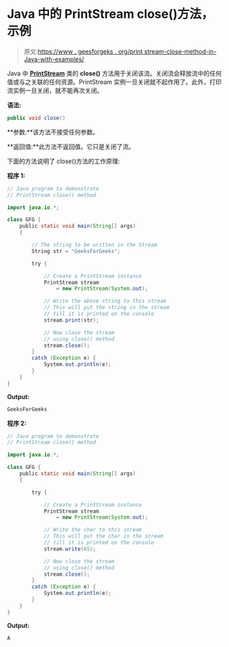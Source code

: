 # Java 中的 PrintStream close()方法，示例

> 原文:[https://www . geesforgeks . org/print stream-close-method-in-Java-with-examples/](https://www.geeksforgeeks.org/printstream-close-method-in-java-with-examples/)

Java 中 **[PrintStream](https://www.geeksforgeeks.org/java-io-printstream-class-java-set-1/)** 类的 **close()** 方法用于关闭该流。关闭流会释放流中的任何值或与之关联的任何资源。PrintStream 实例一旦关闭就不起作用了。此外，打印流实例一旦关闭，就不能再次关闭。

**语法:**

```java
public void close()
```

**参数:**该方法不接受任何参数。

**返回值:**此方法不返回值。它只是关闭了流。

下面的方法说明了 close()方法的工作原理:

**程序 1:**

```java
// Java program to demonstrate
// PrintStream close() method

import java.io.*;

class GFG {
    public static void main(String[] args)
    {

        // The string to be written in the Stream
        String str = "GeeksForGeeks";

        try {

            // Create a PrintStream instance
            PrintStream stream
                = new PrintStream(System.out);

            // Write the above string to this stream
            // This will put the string in the stream
            // till it is printed on the console
            stream.print(str);

            // Now close the stream
            // using close() method
            stream.close();
        }
        catch (Exception e) {
            System.out.println(e);
        }
    }
}
```

**Output:**

```java
GeeksForGeeks

```

**程序 2:**

```java
// Java program to demonstrate
// PrintStream close() method

import java.io.*;

class GFG {
    public static void main(String[] args)
    {

        try {

            // Create a PrintStream instance
            PrintStream stream
                = new PrintStream(System.out);

            // Write the char to this stream
            // This will put the char in the stream
            // till it is printed on the console
            stream.write(65);

            // Now close the stream
            // using close() method
            stream.close();
        }
        catch (Exception e) {
            System.out.println(e);
        }
    }
}
```

**Output:**

```java
A

```